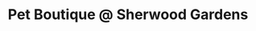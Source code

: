 ---
title: "Pet Boutique @ Sherwood Gardens"
url: /gqeberha/pet-boutique-at-sherwood-gardens/
shop: pet
---